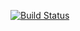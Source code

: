 [![Build Status](https://travis-ci.com/harveyff/travis_test.svg?branch=master)](https://travis-ci.com/harveyff/travis_test)
